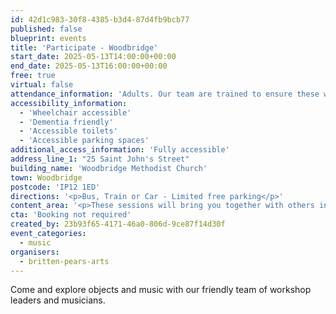 ```yaml
---
id: 42d1c983-30f8-4385-b3d4-87d4fb9bcb77
published: false
blueprint: events
title: 'Participate - Woodbridge'
start_date: 2025-05-13T14:00:00+00:00
end_date: 2025-05-13T16:00:00+00:00
free: true
virtual: false
attendance_information: 'Adults. Our team are trained to ensure these workshops are suitable for those living with long term health conditions, including Dementia and Parkinson’s.'
accessibility_information:
  - 'Wheelchair accessible'
  - 'Dementia friendly'
  - 'Accessible toilets'
  - 'Accessible parking spaces'
additional_access_information: 'Fully accessible'
address_line_1: "25 Saint John's Street"
building_name: 'Woodbridge Methodist Church'
town: Woodbridge
postcode: 'IP12 1ED'
directions: '<p>Bus, Train or Car - Limited free parking</p>'
content_area: '<p>These sessions will bring you together with others in your local community, providing an opportunity to take part in activities. Sessions last for two hours and refreshments are provided. No musical experience is necessary.</p>'
cta: 'Booking not required'
created_by: 23b93f65-4171-46a0-806d-9ce87f14d30f
event_categories:
  - music
organisers:
  - britten-pears-arts
---
```

Come and explore objects and music with our friendly team of workshop leaders and musicians.
